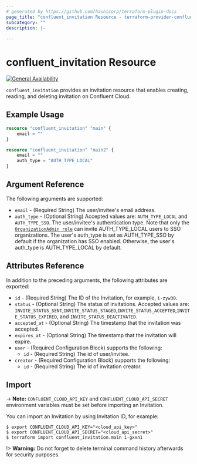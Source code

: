 ```yaml
---
# generated by https://github.com/hashicorp/terraform-plugin-docs
page_title: "confluent_invitation Resource - terraform-provider-confluent"
subcategory: ""
description: |-
  
---
```


# confluent_invitation Resource

[![General Availability](https://img.shields.io/badge/Lifecycle%20Stage-General%20Availability-%2345c6e8)](https://docs.confluent.io/cloud/current/api.html#section/Versioning/API-Lifecycle-Policy)

`confluent_invitation` provides an invitation resource that enables creating, reading, and deleting invitation on Confluent Cloud.

## Example Usage

```terraform
resource "confluent_invitation" "main" {
    email = ""
}

resource "confluent_invitation" "main2" {
    email = ""
    auth_type = "AUTH_TYPE_LOCAL"
}
```

<!-- schema generated by tfplugindocs -->
## Argument Reference

The following arguments are supported:

- `email` - (Required String) The user/invitee's email address.
- `auth_type` - (Optional String) Accepted values are: `AUTH_TYPE_LOCAL` and `AUTH_TYPE_SSO`. The user/invitee's authentication type. Note that only the [`OrganizationAdmin role`](https://docs.confluent.io/cloud/current/access-management/access-control/cloud-rbac.html#organizationadmin) can invite AUTH_TYPE_LOCAL users to SSO organizations. The user's auth_type is set as AUTH_TYPE_SSO by default if the organization has SSO enabled. Otherwise, the user's auth_type is AUTH_TYPE_LOCAL by default.

## Attributes Reference

In addition to the preceding arguments, the following attributes are exported:

- `id` - (Required String) The ID of the Invitation, for example, `i-zyw30`.
- `status` - (Optional String) The status of invitations. Accepted values are: `INVITE_STATUS_SENT`,`INVITE_STATUS_STAGED`,`INVITE_STATUS_ACCEPTED`,`INVITE_STATUS_EXPIRED`, and `INVITE_STATUS_DEACTIVATED`.
- `accepted_at` - (Optional String) The timestamp that the invitation was accepted.
- `expires_at` - (Optional String) The timestamp that the invitation will expire.
- `user` - (Required Configuration Block) supports the following:
  - `id` - (Required String) The id of user/invitee.
- `creator` - (Required Configuration Block) supports the following:
  - `id` - (Required String) The id of invitation creator.

## Import

-> **Note:** `CONFLUENT_CLOUD_API_KEY` and `CONFLUENT_CLOUD_API_SECRET` environment variables must be set before importing an Invitation.

You can import an Invitation by using Invitation ID, for example:

```shell
$ export CONFLUENT_CLOUD_API_KEY="<cloud_api_key>"
$ export CONFLUENT_CLOUD_API_SECRET="<cloud_api_secret>"
$ terraform import confluent_invitation.main i-gxxn1
```

!> **Warning:** Do not forget to delete terminal command history afterwards for security purposes.
